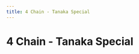 ```yaml
---
title: 4 Chain - Tanaka Special
---
```

<ClientOnly><AssetLoader :reloadOnce="true" />
# 4 Chain - Tanaka Special

<br><br><GameSlides :jsonFileToLoad="'tailing/4chain_tanakaspecial_nov2.json'" :useRandomSeed="false" :useManualData="false" :replay="true"></GameSlides>

</ClientOnly>
